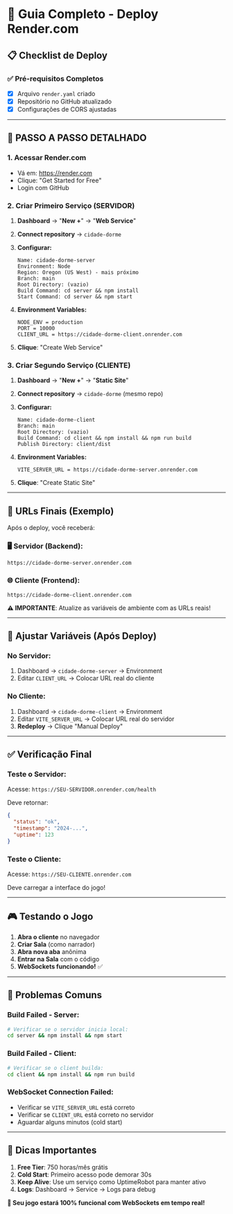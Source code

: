 # 🚀 Guia Completo - Deploy Render.com

## 📋 **Checklist de Deploy**

### ✅ **Pré-requisitos Completos**
- [x] Arquivo `render.yaml` criado  
- [x] Repositório no GitHub atualizado
- [x] Configurações de CORS ajustadas

---

## 🌟 **PASSO A PASSO DETALHADO**

### **1. Acessar Render.com**
- Vá em: https://render.com
- Clique: "Get Started for Free"
- Login com GitHub

### **2. Criar Primeiro Serviço (SERVIDOR)**

1. **Dashboard** → "**New +**" → "**Web Service**"
2. **Connect repository** → `cidade-dorme`
3. **Configurar:**
   ```
   Name: cidade-dorme-server
   Environment: Node
   Region: Oregon (US West) - mais próximo
   Branch: main
   Root Directory: (vazio)
   Build Command: cd server && npm install
   Start Command: cd server && npm start
   ```

4. **Environment Variables:**
   ```
   NODE_ENV = production
   PORT = 10000
   CLIENT_URL = https://cidade-dorme-client.onrender.com
   ```

5. **Clique**: "Create Web Service"

### **3. Criar Segundo Serviço (CLIENTE)**

1. **Dashboard** → "**New +**" → "**Static Site**"
2. **Connect repository** → `cidade-dorme` (mesmo repo)
3. **Configurar:**
   ```
   Name: cidade-dorme-client  
   Branch: main
   Root Directory: (vazio)
   Build Command: cd client && npm install && npm run build
   Publish Directory: client/dist
   ```

4. **Environment Variables:**
   ```
   VITE_SERVER_URL = https://cidade-dorme-server.onrender.com
   ```

5. **Clique**: "Create Static Site"

---

## 🔧 **URLs Finais (Exemplo)**

Após o deploy, você receberá:

### **🖥️ Servidor (Backend):**
```
https://cidade-dorme-server.onrender.com
```

### **🌐 Cliente (Frontend):**  
```
https://cidade-dorme-client.onrender.com
```

**⚠️ IMPORTANTE**: Atualize as variáveis de ambiente com as URLs reais!

---

## 🔄 **Ajustar Variáveis (Após Deploy)**

### **No Servidor:**
1. Dashboard → `cidade-dorme-server` → Environment
2. Editar `CLIENT_URL` → Colocar URL real do cliente

### **No Cliente:**
1. Dashboard → `cidade-dorme-client` → Environment  
2. Editar `VITE_SERVER_URL` → Colocar URL real do servidor
3. **Redeploy** → Clique "Manual Deploy"

---

## ✅ **Verificação Final**

### **Teste o Servidor:**
Acesse: `https://SEU-SERVIDOR.onrender.com/health`

Deve retornar:
```json
{
  "status": "ok",
  "timestamp": "2024-...",
  "uptime": 123
}
```

### **Teste o Cliente:**
Acesse: `https://SEU-CLIENTE.onrender.com`

Deve carregar a interface do jogo!

---

## 🎮 **Testando o Jogo**

1. **Abra o cliente** no navegador
2. **Criar Sala** (como narrador)
3. **Abra nova aba** anônima  
4. **Entrar na Sala** com o código
5. **WebSockets funcionando!** ✅

---

## 🚨 **Problemas Comuns**

### **Build Failed - Server:**
```bash
# Verificar se o servidor inicia local:
cd server && npm install && npm start
```

### **Build Failed - Client:**
```bash  
# Verificar se o client builda:
cd client && npm install && npm run build
```

### **WebSocket Connection Failed:**
- Verificar se `VITE_SERVER_URL` está correto
- Verificar se `CLIENT_URL` está correto no servidor
- Aguardar alguns minutos (cold start)

---

## 🎯 **Dicas Importantes**

1. **Free Tier**: 750 horas/mês grátis
2. **Cold Start**: Primeiro acesso pode demorar 30s
3. **Keep Alive**: Use um serviço como UptimeRobot para manter ativo
4. **Logs**: Dashboard → Service → Logs para debug

**🎉 Seu jogo estará 100% funcional com WebSockets em tempo real!** 